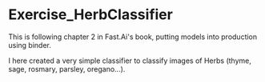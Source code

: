 # Exercise_HerbClassifier

This is following chapter 2 in Fast.Ai's book, putting models into production using binder. 

I here created a very simple classifier to classify images of Herbs (thyme, sage, rosmary, parsley, oregano...).
